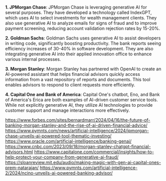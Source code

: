 **1. JPMorgan Chase**: 
JPMorgan Chase is leveraging generative AI for several purposes. They have developed a technology called IndexGPT, which uses AI to select investments for wealth management clients. They also use generative AI to analyze emails for signs of fraud and to improve payment screening, reducing account validation rejection rates by 15-20%.

**2. Goldman Sachs**: 
Goldman Sachs uses generative AI to assist developers in writing code, significantly boosting productivity. The bank reports seeing efficiency increases of 30-40% in software development. They are also integrating generative AI into their applied innovation office to enhance various internal processes.

**3. Morgan Stanley**: 
Morgan Stanley has partnered with OpenAI to create an AI-powered assistant that helps financial advisors quickly access information from a vast repository of reports and documents. This tool enables advisors to respond to client requests more efficiently.

**4. Capital One and Bank of America**: 
Capital One's chatbot, Eno, and Bank of America's Erica are both examples of AI-driven customer service tools. While not explicitly generative AI, they utilize AI technologies to provide customer support and manage interactions more effectively.

https://www.forbes.com/sites/bernardmarr/2024/04/16/the-future-of-banking-morgan-stanley-and-the-rise-of-ai-driven-financial-advice/
https://www.pymnts.com/news/artificial-intelligence/2024/jpmorgan-chase-unveils-ai-powered-tool-thematic-investing/
https://www.oracle.com/artificial-intelligence/banking-genai/
https://www.cnbc.com/2023/09/18/morgan-stanley-chatgpt-financial-advisors.html
https://www.capitalone.com/commercial/insights/how-to-help-protect-your-company-from-generative-ai-fraud/
https://sloanreview.mit.edu/audio/making-magic-with-gen-ai-capital-ones-prem-natarajan/
https://www.pymnts.com/artificial-intelligence-2/2024/ncino-unveils-ai-powered-banking-advisor/
